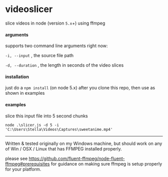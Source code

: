# videoslicer
slice videos in node (version `5.x`+) using ffmpeg

#### arguments
supports two command line arguments right now:

`-i, --input` , the source file path

`-d, --duration` , the length in seconds of the video slices

#### installation
just do a `npm install` (on node 5.x) after you clone this repo, then use as shown in examples

#### examples
slice this input file into 5 second chunks

`node .\slicer.js -d 5 -i 'C:\Users\Stella\Videos\Captures\sweetanime.mp4'`

-------------------------------

Written & tested originally on my Windows machine, but should work on any of Win / OSX / Linux that has FFMPEG installed properly.

please see https://github.com/fluent-ffmpeg/node-fluent-ffmpeg#prerequisites for guidance on making sure ffmpeg is setup properly for your platform.  
